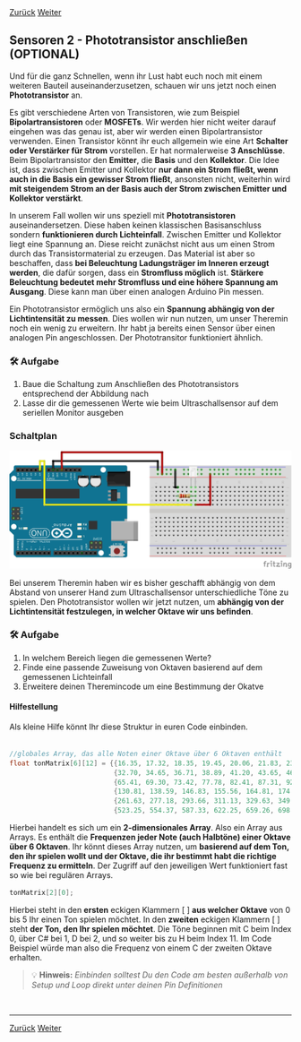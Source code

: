 <link rel="stylesheet" href="assets/css/custom.css?v=2">

<div class="nav-container">
  <a href="Sensoren1" class="button">Zurück</a>
  <a href="Theremin" class="button">Weiter</a>
</div>

## Sensoren 2 - Phototransistor anschließen (OPTIONAL)

Und für die ganz Schnellen, wenn ihr Lust habt euch noch mit einem weiteren Bauteil auseinanderzusetzen, schauen wir uns jetzt noch einen **Phototransistor** an.

Es gibt verschiedene Arten von Transistoren, wie zum Beispiel **Bipolartransistoren** oder **MOSFETs**. Wir werden hier nicht weiter darauf eingehen was das genau ist, aber wir werden einen Bipolartransistor verwenden.
Einen Transistor könnt ihr euch allgemein wie eine Art **Schalter oder Verstärker für Strom** vorstellen. Er hat normalerweise **3 Anschlüsse**. Beim Bipolartransistor den **Emitter**, die **Basis** und den **Kollektor**. Die Idee ist, dass zwischen Emitter und Kollektor **nur dann ein Strom fließt, wenn auch in die Basis ein gewisser Strom fließt**, ansonsten nicht, weiterhin wird **mit steigendem Strom an der Basis auch der Strom zwischen Emitter und Kollektor verstärkt**.

In unserem Fall wollen wir uns speziell mit **Phototransistoren** auseinandersetzen. Diese haben keinen klassischen Basisanschluss sondern **funktionieren durch Lichteinfall**. Zwischen Emitter und Kollektor liegt eine Spannung an. Diese reicht zunächst nicht aus um einen Strom durch das Transistormaterial zu erzeugen. Das Material ist aber so beschaffen, dass **bei Beleuchtung Ladungsträger im Inneren erzeugt werden**, die dafür sorgen, dass ein **Stromfluss möglich** ist. **Stärkere Beleuchtung bedeutet mehr Stromfluss und eine höhere Spannung am Ausgang**. Diese kann man über einen analogen Arduino Pin messen.


Ein Phototransistor ermöglich uns also ein **Spannung abhängig von der Lichtintensität zu messen**. Dies wollen wir nun nutzen, um unser Theremin noch ein wenig zu erweitern. Ihr habt ja bereits einen Sensor über einen analogen Pin angeschlossen. Der Phototransitor funktioniert ähnlich.

<div class="aufgabe">
<h3>🛠️ Aufgabe</h3>
<ol>
  <li>Baue die Schaltung zum Anschließen des Phototransistors entsprechend der Abbildung nach</li>
  <li>Lasse dir die gemessenen Werte wie beim Ultraschallsensor auf dem seriellen Monitor ausgeben</li>
</ol>
</div>

### Schaltplan

<div class="schaltplan-box">
  <img src="img/photransistor_aufbau.jpg" alt="Schaltplan Phototransistor">
</div>


Bei unserem Theremin haben wir es bisher geschafft abhängig von dem Abstand von unserer Hand zum Ultraschallsensor unterschiedliche Töne zu spielen. Den Phototransistor wollen wir jetzt nutzen, um **abhängig von der Lichtintensität festzulegen, in welcher Oktave wir uns befinden**.

<div class="aufgabe">
<h3>🛠️ Aufgabe</h3>
<ol>
  <li>In welchem Bereich liegen die gemessenen Werte?</li>
  <li>Finde eine passende Zuweisung von Oktaven basierend auf dem gemessenen Lichteinfall</li>
  <li>Erweitere deinen Theremincode um eine Bestimmung der Okatve</li>
</ol>
</div>

#### Hilfestellung
Als kleine Hilfe könnt Ihr diese Struktur in euren Code einbinden.

```cpp

//globales Array, das alle Noten einer Oktave über 6 Oktaven enthält
float tonMatrix[6][12] = {{16.35, 17.32, 18.35, 19.45, 20.06, 21.83, 23.12, 24.50, 25.96, 27.50, 29.14, 30.87},
                          {32.70, 34.65, 36.71, 38.89, 41.20, 43.65, 46.25, 49.00, 51.91, 55.00, 58.27,61.74},
                          {65.41, 69.30, 73.42, 77.78, 82.41, 87.31, 92.50, 98.00, 103.83, 110.00, 116.54, 123.47},
                          {130.81, 138.59, 146.83, 155.56, 164.81, 174.61, 185.00, 196.00, 207.65, 220.00, 233.08, 246.94},
                          {261.63, 277.18, 293.66, 311.13, 329.63, 349.23, 369.99, 392.00, 415.30, 440.00, 466.16, 493.88},
                          {523.25, 554.37, 587.33, 622.25, 659.26, 698.46, 739.99, 783.99, 830.61, 880.00, 932.33, 987.77}};
```

Hierbei handelt es sich um ein **2-dimensionales Array**. Also ein Array aus Arrays. Es enthält die **Frequenzen jeder Note (auch Halbtöne) einer Oktave über 6 Oktaven**. Ihr könnt dieses Array nutzen, um **basierend auf dem Ton, den ihr spielen wollt und der Oktave, die ihr bestimmt habt die richtige Frequenz zu ermitteln**. Der Zugriff auf den jeweiligen Wert funktioniert fast so wie bei regulären Arrays.

```cpp
tonMatrix[2][0];
```

Hierbei steht in den **ersten** eckigen Klammern [ ] **aus welcher Oktave** von 0 bis 5 Ihr einen Ton spielen möchtet. In den **zweiten** eckigen Klammern [ ] steht **der Ton, den Ihr spielen möchtet**. Die Töne beginnen mit C beim Index 0, über C# bei 1, D bei 2, und so weiter bis zu H beim Index 11.
Im Code Beispiel würde man also die Frequenz von einem C der zweiten Oktave erhalten.

> 💡 **Hinweis:**
> *Einbinden solltest Du den Code am besten außerhalb von Setup und Loop direkt unter deinen Pin Definitionen*





<p class="spacing-1">&nbsp;</p>

---


<div class="nav-container">
  <a href="Sensoren1" class="button">Zurück</a>
  <a href="Theremin" class="button">Weiter</a>
</div>

